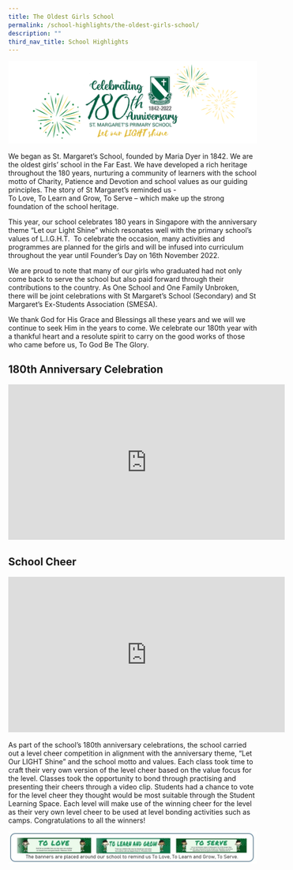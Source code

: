 ```yaml
---
title: The Oldest Girls School
permalink: /school-highlights/the-oldest-girls-school/
description: ""
third_nav_title: School Highlights
---
```


![](/images/180th%20logo_2.png)

We began as St. Margaret’s School, founded by Maria Dyer in 1842. We are the oldest girls’ school in the Far East. We have developed a rich heritage throughout the 180 years, nurturing a community of learners with the school motto of Charity, Patience and Devotion and school values as our guiding principles. The story of St Margaret’s reminded us -  
To Love, To Learn and Grow, To Serve – which make up the strong foundation of the school heritage. 

This year, our school celebrates 180 years in Singapore with the anniversary theme “Let our Light Shine” which resonates well with the primary school’s values of L.I.G.H.T.  To celebrate the occasion, many activities and programmes are planned for the girls and will be infused into curriculum throughout the year until Founder’s Day on 16th November 2022. 

  

We are proud to note that many of our girls who graduated had not only come back to serve the school but also paid forward through their contributions to the country. As One School and One Family Unbroken, there will be joint celebrations with St Margaret’s School (Secondary) and St Margaret’s Ex-Students Association (SMESA). 

  

We thank God for His Grace and Blessings all these years and we will we continue to seek Him in the years to come. We celebrate our 180th year with a thankful heart and a resolute spirit to carry on the good works of those who came before us, To God Be The Glory.

180th Anniversary Celebration
-----------------------------

<iframe width="560" height="315" src="https://www.youtube.com/embed/GI7-Llx70iA" title="YouTube video player" frameborder="0" allow="accelerometer; autoplay; clipboard-write; encrypted-media; gyroscope; picture-in-picture; web-share" allowfullscreen></iframe>


School Cheer
------------

<iframe width="560" height="315" src="https://www.youtube.com/embed/CX_wS6L7VoU" title="YouTube video player" frameborder="0" allow="accelerometer; autoplay; clipboard-write; encrypted-media; gyroscope; picture-in-picture; web-share" allowfullscreen></iframe>

As part of the school’s 180th anniversary celebrations, the school carried out a level cheer competition in alignment with the anniversary theme, “Let Our LIGHT Shine” and the school motto and values. Each class took time to craft their very own version of the level cheer based on the value focus for the level. Classes took the opportunity to bond through practising and presenting their cheers through a video clip. Students had a chance to vote for the level cheer they thought would be most suitable through the Student Learning Space. Each level will make use of the winning cheer for the level as their very own level cheer to be used at level bonding activities such as camps. Congratulations to all the winners!   
  
  
  
![To Love Learn Grow Serve.jpg](/images/To%20Love%20Learn%20Grow%20Serve.jpg)